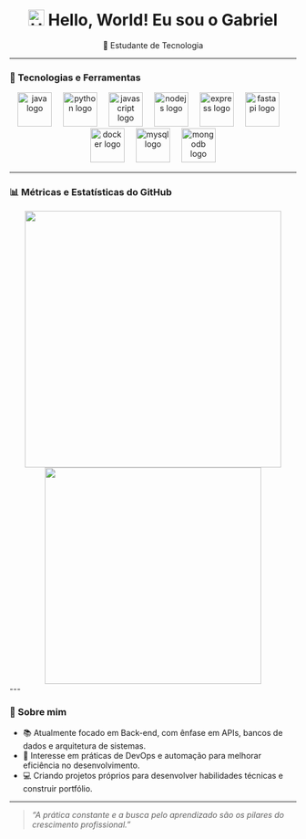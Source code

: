 <h1 align="center">
  <img src="https://media.giphy.com/media/hvRJCLFzcasrR4ia7z/giphy.gif" width="28" alt="Hello emoji" />
  Hello, World! Eu sou o Gabriel
</h1>

<p align="center">
  🚀 Estudante de Tecnologia <br/>
</p>

---

### 🧰 Tecnologias e Ferramentas

<div align="center">
  <img src="https://skillicons.dev/icons?i=java" height="60" alt="java logo" />
  <img width="12" />
  <img src="https://skillicons.dev/icons?i=py" height="60" alt="python logo" />
  <img width="12" />
  <img src="https://skillicons.dev/icons?i=js" height="60" alt="javascript logo" />
  <img width="12" />
  <img src="https://skillicons.dev/icons?i=nodejs" height="60" alt="nodejs logo" />
  <img width="12" />
  <img src="https://skillicons.dev/icons?i=express" height="60" alt="express logo" />
  <img width="12" />
  <img src="https://skillicons.dev/icons?i=fastapi" height="60" alt="fastapi logo" />
  <img width="12" />
  <img src="https://skillicons.dev/icons?i=docker" height="60" alt="docker logo" />
  <img width="12" />
  <img src="https://skillicons.dev/icons?i=mysql" height="60" alt="mysql logo" />
  <img width="12" />
  <img src="https://skillicons.dev/icons?i=mongodb" height="60" alt="mongodb logo" />
</div>

---

### 📊 Métricas e Estatísticas do GitHub

<div align="center">

  <img width="450" src="https://github-readme-stats.vercel.app/api?username=g-sts&show_icons=true&theme=tokyonight&locale=pt-br&hide_border=true&token=SEU_TOKEN"/>

  <img width="380" src="https://github-readme-stats.vercel.app/api/top-langs/?username=g-sts&layout=compact&theme=tokyonight&locale=pt-br&custom_title=Linguagens+Mais+Usadas&langs_count=6&hide_border=true"/>

</div>
---

### 💬 Sobre mim

- 📚 Atualmente focado em Back-end, com ênfase em APIs, bancos de dados e arquitetura de sistemas.
- 🔄 Interesse em práticas de DevOps e automação para melhorar eficiência no desenvolvimento.
- 💻 Criando projetos próprios para desenvolver habilidades técnicas e construir portfólio.

---

> _“A prática constante e a busca pelo aprendizado são os pilares do crescimento profissional.”_
